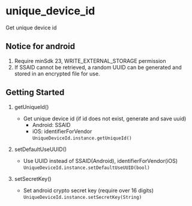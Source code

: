 # unique_device_id

Get unique device id

## Notice for android
1. Require minSdk 23, WRITE_EXTERNAL_STORAGE permission
2. If SSAID cannot be retrieved, a random UUID can be generated and stored in an encrypted file for use. 

## Getting Started
1. getUniqueId()
   - Get unique device id (if id does not exist, generate and save uuid)
      - Android: SSAID
      - iOS: identifierForVendor<br>
`
  UniqueDeviceId.instance.getUniqueId()
`

2. setDefaultUseUUID()
   - Use UUID instead of SSAID(Android), identifierForVendor(iOS)<br>
`
  UniqueDeviceId.instance.setDefaultUseUUID(bool)
`

3. setSecretKey()
   - Set android crypto secret key (require over 16 digits)<br>
`
  UniqueDeviceId.instance.setSecretKey(String)
`
